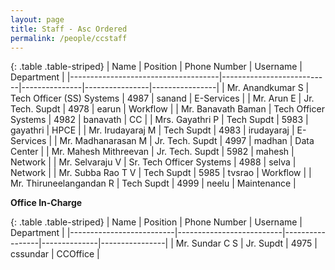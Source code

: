 ```yaml
---
layout: page
title: Staff - Asc Ordered
permalink: /people/ccstaff
---
```


{: .table .table-striped}
| Name                                | Position                  | Phone Number  | Username       | Department     |
|-------------------------------------|---------------------------|---------------|----------------|----------------|
| Mr. Anandkumar S                    | Tech Officer (SS) Systems | 4987          | sanand         | E-Services     |
| Mr. Arun E                          | Jr. Tech. Supdt           | 4978          | earun          | Workflow       |
| Mr. Banavath Baman                  | Tech Officer Systems      | 4982          | banavath       | CC             |
| Mrs. Gayathri P                     | Tech Supdt                | 5983          | gayathri       | HPCE           |
| Mr. Irudayaraj M                    | Tech Supdt                | 4983          | irudayaraj     | E-Services     |
| Mr. Madhanarasan M                  | Jr. Tech. Supdt           | 4997          | madhan         | Data Center    |
| Mr. Mahesh Mithreevan               | Jr. Tech. Supdt           | 5982          | mahesh         | Network        |
| Mr. Selvaraju V                     | Sr. Tech Officer Systems  | 4988          | selva          | Network        |
| Mr. Subba Rao T V                   | Tech Supdt                | 5985          | tvsrao         | Workflow       |
| Mr. Thiruneelangandan R             | Tech Supdt                | 4999          | neelu          | Maintenance    |


**Office In-Charge**

{: .table .table-striped}
| Name                     | Position                 | Phone Number    | Username     | Department     |
|--------------------------|--------------------------|-----------------|--------------|----------------|
| Mr. Sundar C S           | Jr. Supdt                | 4975            | cssundar     | CCOffice       |